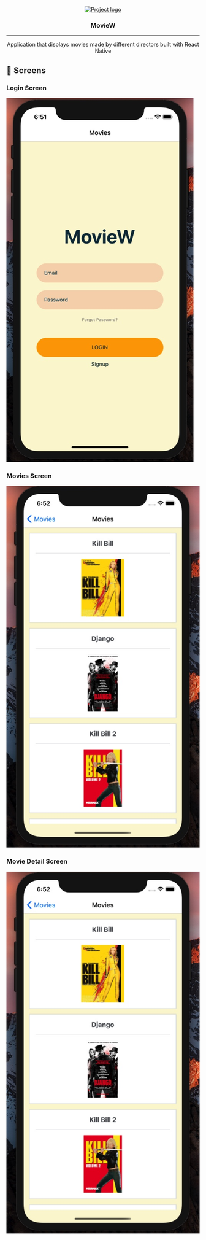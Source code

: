 <p align="center">
  <a href="" rel="noopener">
 <img width=200px height=200px src="https://i.imgur.com/6wj0hh6.jpg" alt="Project logo"></a>
</p>

<h3 align="center">MovieW</h3>



---

<p align="center"> Application that displays movies made by different directors built with React Native
    <br> 
</p>

## 🎈 Screens <a name="usage"></a>
### Login Screen
![Alt text](/assets/login.jpeg?raw=true "Login Screen")
### Movies Screen
![Alt text](/assets/movie_list.jpeg?raw=true "Counter Screen")
### Movie Detail Screen
![Alt text](/assets/movie_list.jpeg?raw=true "Counter Screen")


